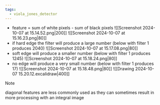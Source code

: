 ```yaml
---
tags:
  - viola_jones_detector
---
```

- feature = sum of white pixels - sum of black pixels
![[Screenshot 2024-10-07 at 15.14.52.png|200]]
![[Screenshot 2024-10-07 at 15.16.23.png|80]]
- if hard edge the filter will produce a large number (below with filter 1 produces 2040)
 ![[Screenshot 2024-10-07 at 15.17.08.png|80]]
- soft edge will produce a smaller number (below with filter 1 produces 1245)
![[Screenshot 2024-10-07 at 15.18.24.png|80]]
- no edge will produce a very small number (below with filter 1 produces 17)
![[Screenshot 2024-10-07 at 15.18.48.png|80]]
![[Drawing 2024-10-07 15.20.12.excalidraw|400]]
>[!note]
diagonal features are less commonly used as they can sometimes result in more processing with an integral image